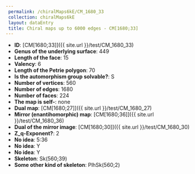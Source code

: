 ```yaml
--- 
 permalink: /chiralMaps6kE/CM_1680_33 
 collection: chiralMaps6kE
 layout: dataEntry
 title: Chiral maps up to 6000 edges - CM[1680;33]
---
```


- **ID**: [CM[1680;33]]({{ site.url }}/test/CM_1680_33)
- **Genus of the underlying surface**: 449
- **Length of the face**: 15
- **Valency**: 6
- **Length of the Petrie polygon**: 70
- **Is the automorphism group solvable?**: S
- **Number of vertices**: 560
- **Number of edges**: 1680
- **Number of faces**: 224
- **The map is self-**: none
- **Dual map**: [CM[1680;27]]({{ site.url }}/test/CM_1680_27)
- **Mirror (enantihomorphic) map**: [CM[1680;36]]({{ site.url }}/test/CM_1680_36)
- **Dual of the mirror image**: [CM[1680;30]]({{ site.url }}/test/CM_1680_30)
- **Z_q-Exponent?**: 2
- **No idea**:  5:36
- **No idea**: Y
- **No idea**: Y
- **Skeleton**: Sk(560;39)
- **Some other kind of skeleton**: PlhSk(560;2)

